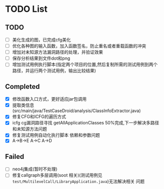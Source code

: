 # TODO  List

## TODO
- [ ] 美化生成的图，已完成cfg美化
- [ ] 优化各种图的输入函数，加入函数签名，防止重名或者重载函数的冲突
- [ ] 增加对未知源方法漏洞路径的处理，并验证效果
- [ ] 保存分析结果到文件dot和png
- [ ] 增加测试用例执行脚本(指定两个项目的位置,然后复制所需的测试用例到两个路径，并运行两个测试用例，输出比较结果)

## Completed
- [x] 修改函数入口方式，更好适应jar包调用
- [x] 提取类信息(src/main/java/TestCaseDroid/analysis/ClassInfoExtractor.java)
- [x] 修复CFG和ICFG的遍历方式
- [x] icfg cg漏洞路径寻找 getAllApplicationClasses 50%完成,下一步解决多路径和未知源方法问题
- [x] 修复测试用例自动化执行脚本 依赖和参数问题
- [x] A->B->E A->C A->D

## Failed
- [ ] neo4j集成(暂时不处理)
- [ ] 修复callgraph多层调用(soot 相关)(测试用例见`test/MultilevelCall/LibraryApplication.java`)无法解决相关
  问题